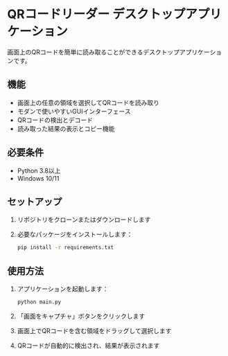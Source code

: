 # QRコードリーダー デスクトップアプリケーション

画面上のQRコードを簡単に読み取ることができるデスクトップアプリケーションです。

## 機能

- 画面上の任意の領域を選択してQRコードを読み取り
- モダンで使いやすいGUIインターフェース
- QRコードの検出とデコード
- 読み取った結果の表示とコピー機能

## 必要条件

- Python 3.8以上
- Windows 10/11

## セットアップ

1. リポジトリをクローンまたはダウンロードします
2. 必要なパッケージをインストールします：

   ```bash
   pip install -r requirements.txt
   ```

## 使用方法

1. アプリケーションを起動します：

   ```bash
   python main.py
   ```
   
2. 「画面をキャプチャ」ボタンをクリックします
3. 画面上でQRコードを含む領域をドラッグして選択します
4. QRコードが自動的に検出され、結果が表示されます
